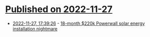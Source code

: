 # [Published on 2022-11-27](index.md)

* [2022-11-27, 17:39:26](https://news.ycombinator.com/item?id=33764794) - [18-month $220k Powerwall solar energy installation nightmare](https://www.couriermail.com.au/technology/innovation/im-sick-of-this-adelaide-dads-240000-18month-tesla-nightmare/news-story/3ee7702c7ec44bde25152585d267394e)
